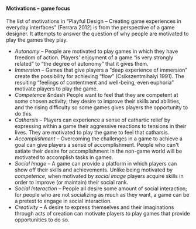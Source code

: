 #### Motivations &ndash; game focus

The list of motivations in “Playful Design &ndash; Creating game experiences in everyday interfaces” (Ferrara 2012) is from the perspective of a game designer.  It attempts to answer the question of why people are motivated to play the games they play.

* *Autonomy* &ndash; People are motivated to play games in which they have freedom of action. Players' enjoyment of a game “is very strongly related” to “the degree of autonomy” that it gives them.
* *Immersion* &ndash; Games that give players a “deep experience of immersion” create the possibility for achieving “flow” (Csikszentmihalyi 1991). The resulting “feelings of contentment and well-being, even euphoria” motivate players to play the game.
* *Competence* &ndash People want to feel that they are competent at some chosen activity; they desire to improve their skills and abilities, and the rising difficulty so some games gives players the opportunity to do this.
* *Catharsis* &ndash; Players can experience a sense of cathartic relief by expressing within a game their aggressive reactions to tensions in their lives.  They are motivated to play the game to feel that catharsis.
* *Accomplishment* &ndash; Overcoming the challenges in a game to achieve a goal can give players a sense of accomplishment.  People who can't satiate their desire for accomplishment in the non-game world will be motivated to accomplish tasks in games.
* *Social Image* &ndash; A game can provide a platform in which players can show off their skills and achievements.  Unlike being motivated by *competence*, when motivated by *social image* players acquire skills in order to improve (or maintain) their social rank.
* *Social Interaction* &ndash; People all desire some amount of social interaction; for people who are not socializing as much as they want, a game can be a pretext to engage in social interaction.
* *Creativity* &ndash; A desire to express themselves and their imaginations through acts of creation can motivate players to play games that provide opportunities to do so.

